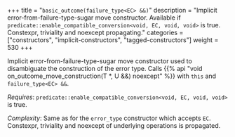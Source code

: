 +++
title = "`basic_outcome(failure_type<EC> &&)`"
description = "Implicit error-from-failure-type-sugar move constructor. Available if `predicate::enable_compatible_conversion<void, EC, void, void>` is true. Constexpr, triviality and noexcept propagating."
categories = ["constructors", "implicit-constructors", "tagged-constructors"]
weight = 530
+++

Implicit error-from-failure-type-sugar move constructor used to disambiguate the construction of the error type.
Calls {{% api "void on_outcome_move_construction(T *, U &&) noexcept" %}} with `this` and `failure_type<EC> &&`.

*Requires*: `predicate::enable_compatible_conversion<void, EC, void, void>` is true.

*Complexity*: Same as for the `error_type` constructor which accepts `EC`. Constexpr, triviality and noexcept of underlying operations is propagated.